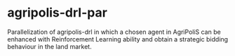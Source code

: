 # agripolis-drl-par
Parallelization of agripolis-drl in which a chosen agent in AgriPoliS can be enhanced with Reinforcement Learning ability and obtain a strategic bidding behaviour in the land market. 
